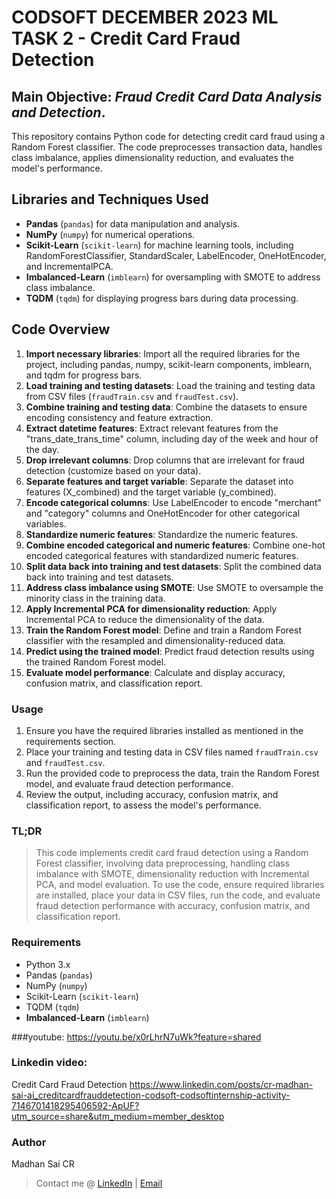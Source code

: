 # CODSOFT DECEMBER 2023 ML TASK 2 - Credit Card Fraud Detection

## Main Objective: *Fraud Credit Card Data Analysis and Detection*.

This repository contains Python code for detecting credit card fraud using a Random Forest classifier. The code preprocesses transaction data, handles class imbalance, applies dimensionality reduction, and evaluates the model's performance.

## Libraries and Techniques Used

- **Pandas** (`pandas`) for data manipulation and analysis.
- **NumPy** (`numpy`) for numerical operations.
- **Scikit-Learn** (`scikit-learn`) for machine learning tools, including RandomForestClassifier, StandardScaler, LabelEncoder, OneHotEncoder, and IncrementalPCA.
- **Imbalanced-Learn** (`imblearn`) for oversampling with SMOTE to address class imbalance.
- **TQDM** (`tqdm`) for displaying progress bars during data processing.

## Code Overview

1. **Import necessary libraries**: Import all the required libraries for the project, including pandas, numpy, scikit-learn components, imblearn, and tqdm for progress bars.
2. **Load training and testing datasets**: Load the training and testing data from CSV files (`fraudTrain.csv` and `fraudTest.csv`).
3. **Combine training and testing data**: Combine the datasets to ensure encoding consistency and feature extraction.
4. **Extract datetime features**: Extract relevant features from the "trans_date_trans_time" column, including day of the week and hour of the day.
5. **Drop irrelevant columns**: Drop columns that are irrelevant for fraud detection (customize based on your data).
6. **Separate features and target variable**: Separate the dataset into features (X_combined) and the target variable (y_combined).
7. **Encode categorical columns**: Use LabelEncoder to encode "merchant" and "category" columns and OneHotEncoder for other categorical variables.
8. **Standardize numeric features**: Standardize the numeric features.
9. **Combine encoded categorical and numeric features**: Combine one-hot encoded categorical features with standardized numeric features.
10. **Split data back into training and test datasets**: Split the combined data back into training and test datasets.
11. **Address class imbalance using SMOTE**: Use SMOTE to oversample the minority class in the training data.
12. **Apply Incremental PCA for dimensionality reduction**: Apply Incremental PCA to reduce the dimensionality of the data.
13. **Train the Random Forest model**: Define and train a Random Forest classifier with the resampled and dimensionality-reduced data.
14. **Predict using the trained model**: Predict fraud detection results using the trained Random Forest model.
15. **Evaluate model performance**: Calculate and display accuracy, confusion matrix, and classification report.


### Usage

1. Ensure you have the required libraries installed as mentioned in the requirements section.
2. Place your training and testing data in CSV files named `fraudTrain.csv` and `fraudTest.csv`.
3. Run the provided code to preprocess the data, train the Random Forest model, and evaluate fraud detection performance.
4. Review the output, including accuracy, confusion matrix, and classification report, to assess the model's performance.

### TL;DR 

> This code implements credit card fraud detection using a Random Forest classifier, involving data preprocessing, handling class imbalance with SMOTE, dimensionality reduction with Incremental PCA, and model evaluation. To use the code, ensure required libraries are installed, place your data in CSV files, run the code, and evaluate fraud detection performance with accuracy, confusion matrix, and classification report.

### Requirements

- Python 3.x
- Pandas (`pandas`)
- NumPy (`numpy`)
- Scikit-Learn (`scikit-learn`)
- TQDM (`tqdm`)
- **Imbalanced-Learn** (`imblearn`)

 ###youtube:
 https://youtu.be/x0rLhrN7uWk?feature=shared
  
### Linkedin video:
Credit Card Fraud Detection
https://www.linkedin.com/posts/cr-madhan-sai-ai_creditcardfrauddetection-codsoft-codsoftinternship-activity-7146701418295406592-ApUF?utm_source=share&utm_medium=member_desktop

### Author
Madhan Sai CR
> Contact me @ [LinkedIn](http://www.linkedin.com/in/cr-madhan-sai-AI) |  [Email](mailto:mscelegala2004@gmail.com)

